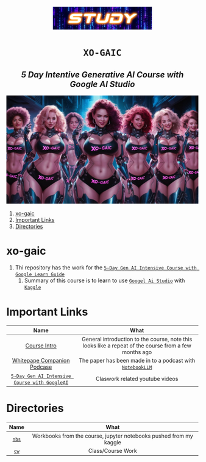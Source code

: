 <p align="center"><a href="https://x.com/xyizko" target="_blank" rel="noopener noreferrer"><img src="https://raw.githubusercontent.com/xyizko/xo-tagz/refs/heads/main/gfx/s.png"></a></p>


<h1 align="center"><code>XO-GAIC</code></h1>
<h2 align="center"><i>5 Day Intentive Generative AI Course with Google AI Studio</i></h2>

[![](./gfx/x.jpeg)](https://youtu.be/rxziz-IcBKQ?feature=shared)

1. [xo-gaic](#xo-gaic)
2. [Important Links](#important-links)
3. [Directories](#directories)


# xo-gaic
1. Thi repository has the work for the [`5-Day Gen AI Intensive Course with Google Learn Guide`](https://www.kaggle.com/learn-guide/5-day-genai)
   1. Summary of this course is to learn to use [`Googel Ai Studio`](https://aistudio.google.com/welcome) with [`Kaggle`](https://www.kaggle.com/xyizko)

# Important Links 

Name | What 
:--: | :--: 
[Course Intro](https://www.kaggle.com/learn-guide/5-day-genai) | General introduction to the course, note this looks like a repeat of the course from a few months ago
[Whitepape Companion Podcase](https://www.youtube.com/watch?v=Na3O4Pkbp-U&list=PLqFaTIg4myu_yKJpvF8WE2JfaG5kGuvoE&index=2) | The paper has been made in to a podcast with [`NotebookLLM`](https://notebooklm.google/)
[`5-Day Gen AI Intensive Course with GoogleAI`](https://youtube.com/playlist?list=PLqFaTIg4myu-lbBTrUpoQQIzZZxvrOaP5&si=GNRvBKv3qEofLiTA) | Claswork related youtube videos

# Directories 

Name | What 
:--: | :--:
[`nbs`](./nbs/) | Workbooks from the course, jupyter notebooks pushed from my kaggle
[`cw`](./cw/) | Class/Course Work